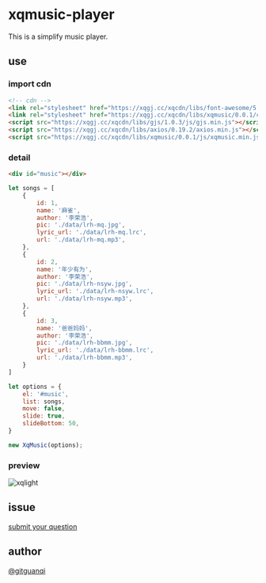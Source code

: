 # xqmusic-player

This is a simplify music player.

## use

### import cdn

```html
<!-- cdn -->
<link rel="stylesheet" href="https://xqgj.cc/xqcdn/libs/font-awesome/5.15.3/css/all.min.css">
<link rel="stylesheet" href="https://xqgj.cc/xqcdn/libs/xqmusic/0.0.1/css/xqmusic.min.css">
<script src="https://xqgj.cc/xqcdn/libs/gjs/1.0.3/js/gjs.min.js"></script>
<script src="https://xqgj.cc/xqcdn/libs/axios/0.19.2/axios.min.js"></script>
<script src="https://xqgj.cc/xqcdn/libs/xqmusic/0.0.1/js/xqmusic.min.js"></script>
```

### detail

```html
<div id="music"></div>
```

```js
let songs = [
    {
        id: 1,
        name: '麻雀',
        author: '李荣浩',
        pic: './data/lrh-mq.jpg',
        lyric_url: './data/lrh-mq.lrc',
        url: './data/lrh-mq.mp3',
    },
    {
        id: 2,
        name: '年少有为',
        author: '李荣浩',
        pic: './data/lrh-nsyw.jpg',
        lyric_url: './data/lrh-nsyw.lrc',
        url: './data/lrh-nsyw.mp3',
    },
    {
        id: 3,
        name: '爸爸妈妈',
        author: '李荣浩',
        pic: './data/lrh-bbmm.jpg',
        lyric_url: './data/lrh-bbmm.lrc',
        url: './data/lrh-bbmm.mp3',
    }
]

let options = {
    el: '#music',
    list: songs,
    move: false,
    slide: true,
    slideBottom: 50,
}

new XqMusic(options);
```

### preview

![xqlight](https://xqgj.cc/xqmusic-player/img/preview.jpg)

## issue

[submit your question](https://github.com/gitguanqi/xqmusic-player/issues/new)

## author

[@gitguanqi](https://github.com/gitguanqi)
